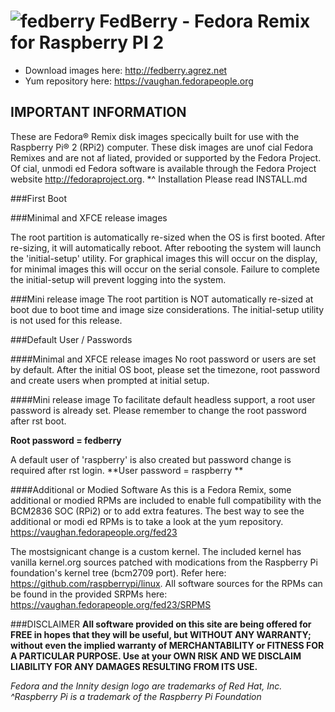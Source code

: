 # ![fedberry](https://avatars2.githubusercontent.com/u/16729488?v=3&s=40) FedBerry - Fedora Remix for Raspberry PI 2


- Download images here: http://fedberry.agrez.net
- Yum repository here: https://vaughan.fedorapeople.org

## IMPORTANT INFORMATION

These are Fedora® Remix disk images specically built for use with the Raspberry Pi® 2 (RPi2) computer. These disk images are unof cial Fedora Remixes and are not af liated, provided or supported by the Fedora Project. Of cial, unmodi ed Fedora software is available through the Fedora Project website http://fedoraproject.org. *^
Installation
Please read INSTALL.md

###First Boot

###Minimal and XFCE release images

The root partition is automatically re-sized when the OS is first booted. After re-sizing, it will automatically reboot. After rebooting the system will launch the 'initial-setup' utility. For graphical images this will occur on the display, for minimal images this will occur on the serial console. Failure to complete the initial-setup will prevent logging into the system.

###Mini release image
The root partition is NOT automatically re-sized at boot due to boot time and image size considerations. The initial-setup utility is not used for this release.

###Default User / Passwords

####Minimal and XFCE release images
No root password or users are set by default. After the initial OS boot, please set the timezone, root password and create users when prompted at initial setup.

####Mini release image
To facilitate default headless support, a root user password is already set. Please remember to change the root password after  rst boot.

**Root password = fedberry**

A default user of 'raspberry' is also created but password change is required after  rst login.
**User password = raspberry **

####Additional or Modied Software
As this is a Fedora Remix, some additional or modied RPMs are included to enable full compatibility with the BCM2836 SOC (RPi2) or to add extra features. The best way to see the additional or modi ed RPMs is to take a look at the yum repository. https://vaughan.fedorapeople.org/fed23

The mostsignicant change is a custom kernel. The included kernel has vanilla kernel.org sources patched with modications from the Raspberry Pi foundation's kernel tree (bcm2709 port). Refer here: https://github.com/raspberrypi/linux.
All software sources for the RPMs can be found in the provided SRPMs here:
https://vaughan.fedorapeople.org/fed23/SRPMS

###DISCLAIMER
**All software provided on this site are being offered for FREE in hopes that they will be useful, but WITHOUT ANY WARRANTY; without even the implied warranty of MERCHANTABILITY or FITNESS FOR A PARTICULAR PURPOSE. Use at your OWN RISK AND WE DISCLAIM LIABILITY FOR ANY DAMAGES RESULTING FROM ITS USE.**

*Fedora and the Innity design logo are trademarks of Red Hat, Inc. ^Raspberry Pi is a trademark of the Raspberry Pi Foundation*
   
